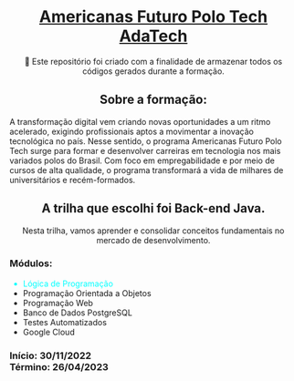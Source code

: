 <h1 align="center">
    <a href="https://polotech.americanas.io/">
        Americanas Futuro Polo Tech
    </a>
    <br />
    <a href="https://ada.tech/">
        AdaTech
    </a>
</h1>
<p align="center">
    🚀 Este repositório foi criado com a finalidade de armazenar todos os códigos gerados durante a formação.
</p>

<h2 align="center">Sobre a formação:</h2>

<p>
    A transformação digital vem criando novas oportunidades a um ritmo acelerado, exigindo profissionais aptos a movimentar a inovação tecnológica no país.
    Nesse sentido, o programa Americanas Futuro Polo Tech surge para formar e desenvolver carreiras em tecnologia nos mais variados polos do Brasil.
    Com foco em empregabilidade e por meio de cursos de alta qualidade, o programa transformará a vida de milhares de universitários e recém-formados.
</p>

<h2 align="center">
    A trilha que escolhi foi Back-end Java.
</h2>
<p align="center">
    Nesta trilha, vamos aprender e consolidar conceitos fundamentais no mercado de desenvolvimento.
</p>
<h3>Módulos:</h3>
<ul>
    <li style="color: aqua">Lógica de Programação</li>
    <li>Programação Orientada a Objetos</li>
    <li>Programação Web</li>
    <li>Banco de Dados PostgreSQL</li>
    <li>Testes Automatizados</li>
    <li>Google Cloud</li>
</ul>
<h3>
    Início: 30/11/2022 <br/>
    Término: 26/04/2023
</h3>
